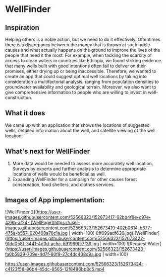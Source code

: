 # WellFinder

## Inspiration
Helping others is a noble action, but we need to do it effectively. Oftentimes there is a discrepancy between the money that is thrown at such noble causes and what actually happens on the ground to improve the lives of the people that need it the most. For example, when tackling the scarcity of access to clean waters in countries like Ethiopia, we found striking evidence that many wells built with good intentions often fail to deliver on their promises, either drying up or being inaccessible. Therefore, we wanted to create an app that could suggest optimal well locations by taking into consideration a multifactorial analysis, ranging from population densities to groundwater availability and geological terrain. Moreover, we also want to give comprehensive information to people who are willing to invest in well-construction.

## What it does

We came up with an application that shows the locations of suggested wells, detailed information about the well, and satellite viewing of the well location.

## What's next for WellFinder

1. More data would be needed to assess more accurately well location. Surveys by experts and further analysis to determine appropriate locations of wells would be beneficial as well.
2. Expanding WellFinder for a campaign for other causes forest conservation, food shelters, and clothes services. 

## Images of App implementation: 

![WellFinder 2](https://user-images.githubusercontent.com/52566323/152673417-62bb4f8e-c97e-429b-af24-![WellPage](https://user-images.githubusercontent.com/52566323/152673419-402b0614-b677-475a-b557-020408a78c1a.jpg | width=100)
0ff099adf626.jpg)![WellFinder](https://user-images.githubusercontent.com/52566323/152673422-9fdd058f-3441-4d3d-ac5c-b91969fc7f39.jpg | width=100)
![Request Water](https://user-images.githubusercontent.com/52566323/152673423-fa0b5829-709e-4d7f-80f9-27c4dc408d9a.jpg | width=100)


https://user-images.githubusercontent.com/52566323/152673424-c4123f58-86b4-45dc-9565-12f8486bb8c5.mp4


